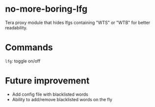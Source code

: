 # no-more-boring-lfg

Tera proxy module that hides lfgs containing "WTS" or "WTB" for better readability.


# Commands
`lfg`: toggle on/off

# Future improvement
* Add config file with blacklisted words
* Ability to add/remove blacklisted words on the fly

